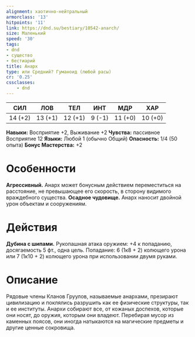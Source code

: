 ```yaml
---
alignment: хаотично-нейтральный
armorclass: '13'
hitpoints: '11'
link: https://dnd.su/bestiary/10542-anarch/
size: Маленький
speed: '30'
tags:
- dnd
- существо
- бестиарий
title: Анарх
type: или Средний? Гуманоид (любой расы)
cr: '0.25'
cssclasses:
    - dnd
---
```



| СИЛ | ЛОВ | ТЕЛ | ИНТ | МДР | ХАР |
|---|---|---|---|---|---|
| 14 (+2) | 13 (+1) | 12 (+1) | 9 (-1) | 11 (+0) | 10 (+0) |
**Навыки:** Восприятие +2, Выживание +2
**Чувства:** пассивное Восприятие 12
**Языки:** Любой 1 (обычно Общий)
**Опасность:** 1/4 (50 опыта)
**Бонус Мастерства:** +2


# Особенности
**Агрессивный.** Анарх может бонусным действием переместиться на расстояние, не превышающее его скорость, в сторону видимого враждебного существа.
**Осадное чудовище.** Анарх наносит двойной урон объектам и сооружениям.


# Действия
**Дубина с шипами.** Рукопашная атака оружием: +4 к попаданию, досягаемость 5 фт., одна цель. Попадание: 6 (1к8 + 2) колющего урона или 7 (1к10 + 2) колющего урона при использовании двумя руками.


# Описание
Рядовые члены Кланов Груулов, называемые анархами, презирают цивилизацию и поклялись разрушить как ее физические структуры, так и ее институты. Анархи собирают все, от кожаных доспехов, которые они носят, до оружия, которым они владеют. Перебирая мусор из каменных поясов, они иногда натыкаются на магические предметы и другие ценные сокровища.